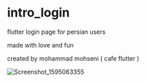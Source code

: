 # intro_login

flutter login page for persian users

made with love and fun

created by mohammad mohseni ( cafe flutter )

![Screenshot_1595063355](https://user-images.githubusercontent.com/36135381/87849300-b4de4200-c8fc-11ea-81b3-f5f4939abf94.png)
